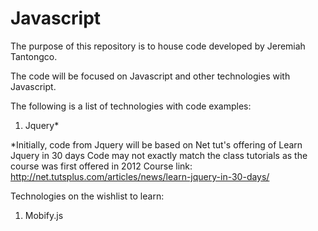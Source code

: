 Javascript
=====================

The purpose of this repository is to house code developed by Jeremiah Tantongco.

The code will be focused on Javascript and other technologies with Javascript.

The following is a list of technologies with code examples:
1. Jquery*

*Initially, code from Jquery will be based on Net tut's offering of Learn Jquery in 30 days
Code may not exactly match the class tutorials as the course was first offered in 2012
Course link: http://net.tutsplus.com/articles/news/learn-jquery-in-30-days/

Technologies on the wishlist to learn:
1. Mobify.js
